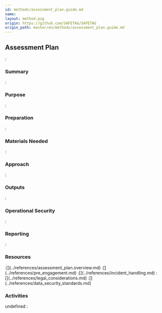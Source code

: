 ```yaml
---
id: methods/assessment_plan.guide.md
name: 
layout: method.pug
origin: https://github.com/SAFETAG/SAFETAG
origin_path: master/en/methods/assessment_plan.guide.md
---
```

## Assessment Plan

:[](../methods/assessment_plan/quote.md)
### Summary

:[](../methods/assessment_plan/summary.md)
### Purpose

:[](../methods/assessment_plan/purpose.md)
### Preparation

<?trainer resources?>

:[](../methods/assessment_plan/preparation.md)
### Materials Needed

:[](../methods/assessment_plan/materials_needed.md)
### Approach

:[](../methods/assessment_plan/approach.md)
### Outputs

:[](../methods/assessment_plan/output.md)
### Operational Security

:[](../methods/assessment_plan/operational_security.md)
### Reporting 

:[](../methods/assessment_plan/reporting.md)
### Resources
<div class="greybox">
:[](../references/assessment_plan.overview.md)
:[](../references/pre_engagement.md)
:[](../references/incident_handling.md)
:[](../references/legal_considerations.md)
:[](../references/data_security_standards.md)
</div>

### Activities

undefined
:[](../references/footnotes.md)
